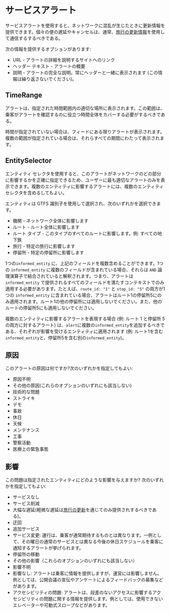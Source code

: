 # サービスアラート

サービスアラートを使用すると、ネットワークに混乱が生じたときに更新情報を提供できます。個々の便の遅延やキャンセルは、通常、[旅行の更新情報](../trip-updates)を使用して通信するするべきである。

次の情報を提供するオプションがあります:

* URL - アラートの詳細を説明するサイトへのリンク
* ヘッダー テキスト - アラートの概要
* 説明 - アラートの完全な説明。常にヘッダーと一緒に表示されます (この情報は繰り返さないでください)。

## TimeRange

アラートは、指定された時間範囲内の適切な場所に表示されます。この範囲は、乗客がアラートを確認するのに役立つ時間全体をカバーする必要がするべきである。

時間が指定されていない場合は、フィードにある限りアラートが表示されます。複数の範囲が指定されている場合は、それらすべての期間にわたって表示されます。

## EntitySelector 

エンティティ セレクタを使用すると、このアラートがネットワークのどの部分に影響するかを正確に指定できるため、ユーザーに最も適切なアラートのみを表示できます。複数のエンティティに影響するアラートには、複数のエンティティ セレクタを含めるしてもよい。

エンティティは GTFS 識別子を使用して選択され、次のいずれかを選択できます。

* 機関 - ネットワーク全体に影響します
* ルート - ルート全体に影響します
* ルート タイプ - このタイプのすべてのルートに影響します。例: すべての地下鉄
* 旅行 - 特定の旅行に影響します
* 停留所 - 特定の停留所に影響します

1つの`informed_entity` に、上記のフィールドを複数含めることができます。1つの `informed_entity` に複数のフィールドが含まれている場合、それらは `AND` 論理演算子で結合されていると解釈されます。つまり、アラートは `informed_entity` で提供されるすべてのフィールドを満たすコンテキストでのみ適用する必要があります。たとえば、`route_id: "1"` と `stop_id: "5"` の両方が1つの `informed_entity` に含まれている場合、アラートはルート1の停留所5にのみ適用されます。ルート1の他の停留所には適用しないでください。また、他のルートの停留所5にも適用しないでください。

複数のエンティティに影響するアラートを表現する場合 (例: ルート 1 と停留所 5 の両方に対するアラート) は、`alert`に複数の`informed_entity`を追加するべきである、それぞれが影響を受けるエンティティに適用されます (例: ルート1を含む`informed_entity`と、停留所5を含む別の`informed_entity`)。

## 原因

このアラートの原因は何ですか?次のいずれかを指定してもよい:

*   原因不明
*   その他の原因(これらのオプションのいずれにも該当しない)
*   技術的な問題
*   ストライキ
*   デモ
*   事故
*   休日
*   天候
*   メンテナンス
*   工事
*   警察活動
*   医療上の緊急事態

## 影響

この問題は指定されたエンティティにどのような影響を与えますか? 次のいずれかを指定してもよい:

*   サービスなし
*   サービス削減
*   大幅な遅延(軽微な遅延は[旅行の更新](../trip-updates)を通じてのみ提供されするべきである)。
*   迂回
*   追加サービス
*   サービス変更: 運行は、乗客が通常期待するものとは異なります。一例として、その曜日の通常のサービスとは異なる今後の休日スケジュールを乗客に通知するアラートが挙げられます。
*   停留所の移動
*   その他の影響（これらのオプションのいずれにも該当しない）
*   影響不明
*   影響なし: アラートは乗客に情報を提供しますが、運営には影響しません。例としては、公開会議の宣伝やアンケートによるフィードバックの募集などがあります。
*   アクセシビリティの問題: アラートは、段差のないアクセスに影響するアクセシビリティの問題に関する情報を提供します。例としては、使用できないエレベーターや可動式スロープなどがあります。

